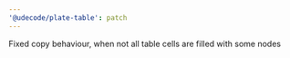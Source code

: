 ```yaml
---
'@udecode/plate-table': patch
---
```


Fixed copy behaviour, when not all table cells are filled with some nodes
